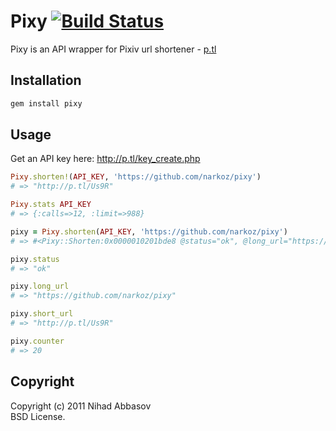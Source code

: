 # Pixy [![Build Status](https://secure.travis-ci.org/NARKOZ/pixy.png)](http://travis-ci.org/NARKOZ/pixy)

Pixy is an API wrapper for Pixiv url shortener - [p.tl](http://p.tl/)

## Installation

```sh
gem install pixy
```

## Usage

Get an API key here: http://p.tl/key_create.php

```ruby
Pixy.shorten!(API_KEY, 'https://github.com/narkoz/pixy')
# => "http://p.tl/Us9R"

Pixy.stats API_KEY
# => {:calls=>12, :limit=>988}

pixy = Pixy.shorten(API_KEY, 'https://github.com/narkoz/pixy')
# => #<Pixy::Shorten:0x0000010201bde8 @status="ok", @long_url="https://github.com/narkoz/pixy", @short_url="http://p.tl/Us9R", @counter=20>

pixy.status
# => "ok"

pixy.long_url
# => "https://github.com/narkoz/pixy"

pixy.short_url
# => "http://p.tl/Us9R"

pixy.counter
# => 20
```

## Copyright

Copyright (c) 2011 Nihad Abbasov    
BSD License.
